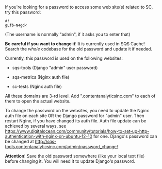 If you're looking for a password to access some web site(s) related to SC, try this password:



```
#!
gLfb-N4gd<
```



(The username is normally "admin", if it asks you to enter that)

**Be careful if you want to change it**! It is currently used in SQS Cache! Search the _whole_ codebase for the old password and update it if needed.

Currently, this password is used on the following websites:

* sqs-tools (Django "admin" user password)

* sqs-metrics (Nginx auth file)
  
* sc-tests (Nginx auth file)

All these domains are 3-rd level. Add ".contentanalyticsinc.com" to each of them to open the actual website.

To change the password on the websites, you need to update the Nginx auth file on each site OR the Django password for "admin" user. Then restart Nginx, if you have changed its auth file. Auth file update can be achieved by several ways, see https://www.digitalocean.com/community/tutorials/how-to-set-up-http-authentication-with-nginx-on-ubuntu-12-10 for one. Django's password can be changed at http://sqs-tools.contentanalyticsinc.com/admin/password_change/

**Attention**! Save the old password somewhere (like your local text file) before changing it. You will need it to update Django's password.